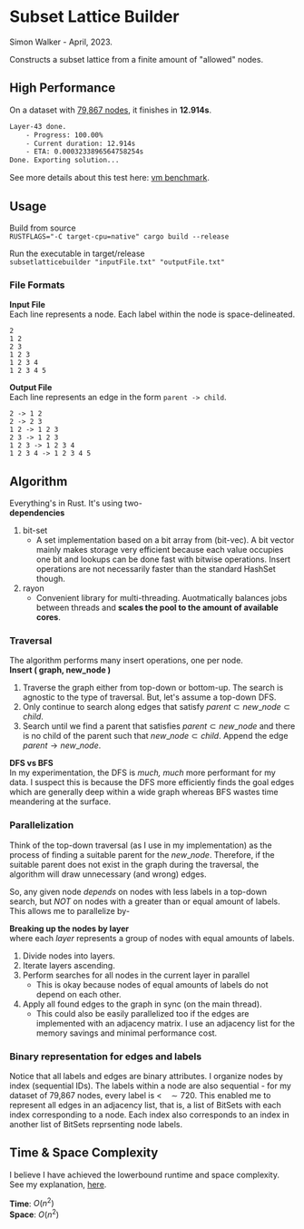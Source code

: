 # Subset Lattice Builder

Simon Walker - April, 2023.

Constructs a subset lattice from a finite amount of "allowed" nodes.

## High Performance

On a dataset with [79,867 nodes](data/79867.txt), it finishes in **12.914s**.

```sh
Layer-43 done.
    - Progress: 100.00%
    - Current duration: 12.914s
    - ETA: 0.0003233896564758254s
Done. Exporting solution...
```

See more details about this test here: [vm benchmark](vm_benchmark.md).

## Usage

Build from source  
`RUSTFLAGS="-C target-cpu=native" cargo build --release`

Run the executable in target/release  
`subsetlatticebuilder "inputFile.txt" "outputFile.txt"`

### File Formats

**Input File**  
Each line represents a node. Each label within the node is space-delineated.
```
2
1 2
2 3
1 2 3
1 2 3 4
1 2 3 4 5
```

**Output File**  
Each line represents an edge in the form `parent -> child`.
```
2 -> 1 2
2 -> 2 3
1 2 -> 1 2 3
2 3 -> 1 2 3
1 2 3 -> 1 2 3 4
1 2 3 4 -> 1 2 3 4 5
```

## Algorithm

Everything's in Rust. It's using two-  
**dependencies**
1. bit-set
    - A set implementation based on a bit array from (bit-vec). A bit vector mainly makes storage very efficient because each value occupies one bit and lookups can be done fast with bitwise operations. Insert operations are not necessarily faster than the standard HashSet though.
2. rayon
    - Convenient library for multi-threading. Auotmatically balances jobs between threads and **scales the pool to the amount of available cores**.

### **Traversal**

The algorithm performs many insert operations, one per node.  
**Insert ( graph, new_node )**  
1. Traverse the graph either from top-down or bottom-up. The search is agnostic to the type of traversal. But, let's assume a top-down DFS.
2. Only continue to search along edges that satisfy $parent \subset new\_node \subset child$.
3. Search until we find a parent that satisfies $parent \subset new\_node$ and there is no child of the parent such that $new\_node \subset child$. Append the edge $parent \to new\_node$.

**DFS vs BFS**  
In my experimentation, the DFS is *much, much* more performant for my data. I suspect this is because the DFS more efficiently finds the goal edges which are generally deep within a wide graph whereas BFS wastes time meandering at the surface.

### **Parallelization**
Think of the top-down traversal (as I use in my implementation) as the process of finding a suitable parent for the $new\_node$. Therefore, if the suitable parent does not exist in the graph during the traversal, the algorithm will draw unnecessary (and wrong) edges.

So, any given node *depends* on nodes with less labels in a top-down search, but *NOT* on nodes with a greater than or equal amount of labels. This allows me to parallelize by-

**Breaking up the nodes by layer**  
where each *layer* represents a group of nodes with equal amounts of labels.

1. Divide nodes into layers.
2. Iterate layers ascending.
3. Perform searches for all nodes in the current layer in parallel
    - This is okay because nodes of equal amounts of labels do not depend on each other.
4. Apply all found edges to the graph in sync (on the main thread).
    - This could also be easily parallelized too if the edges are implemented with an adjacency matrix. I use an adjacency list for the memory savings and minimal performance cost.

### **Binary representation** for edges and labels

Notice that all labels and edges are binary attributes. I organize nodes by index (sequential IDs). The labels within a node are also sequential - for my dataset of 79,867 nodes, every label is $< ~~~\sim 720$. This enabled me to represent all edges in an adjacency list, that is, a list of BitSets with each index corresponding to a node. Each index also corresponds to an index in another list of BitSets reprsenting node labels.

## Time & Space Complexity

I believe I have achieved the lowerbound runtime and space complexity. See my explanation, [here](lowerbound/lowerbound.md).

**Time**: $O(n^2)$  
**Space**: $O(n^2)$  